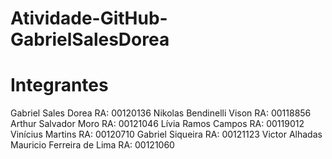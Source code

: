 # Atividade-GitHub-GabrielSalesDorea

# Integrantes
Gabriel Sales Dorea                                         RA: 00120136
Nikolas Bendinelli Vison                                    RA: 00118856
Arthur Salvador Moro                                        RA: 00121046
Lívia Ramos Campos                                          RA: 00119012
Vinícius Martins                                            RA: 00120710
Gabriel Siqueira                                            RA: 00121123
Victor Alhadas Mauricio Ferreira de Lima                    RA: 00121060
